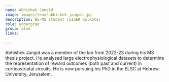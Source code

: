 ```yaml
---
name: Abhishek Jangid
image: images/team/abhishek-jangid.jpg
description: BS-MS student (IISER Kolkata)
role: undergrad
group: alum
links:
  
---
```


Abhishek Jangid was a member of the lab from 2022-23 during his MS thesis project. He analysed large electrophysiological datasets to determine the representation of reward outcomes (both past and current) in corticostriatal circuits. He is now pursuing his PhD in the ELSC at Hebrew University, Jerusalem.